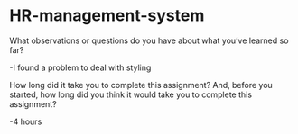 # HR-management-system
What observations or questions do you have about what you’ve learned so far?

-I found a problem to deal with styling

How long did it take you to complete this assignment? And, before you started, how long did you think it would take you to complete this assignment?

-4 hours 